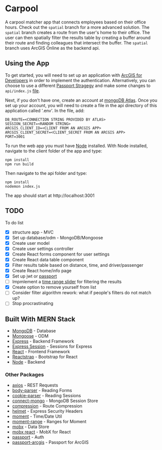 # Carpool
A carpool matcher app that connects employees based on their office hours. Check out the `spatial` branch for a more advanced solution. The `spatial` branch creates a route from the user's home to their office. The user can then spatially filter the results table by creating a buffer around their route and finding colleagues that intersect the buffer. The `spatial` branch uses ArcGIS Online as the backend api.

## Using the App
To get started, you will need to set up an application with [ArcGIS for Developers](https://developers.arcgis.com/documentation/core-concepts/security-and-authentication/accessing-arcgis-online-services/) in order to implement the authentication. Alternatively, you can choose to use a different [Passport Stragegy](https://www.passportjs.org/packages/) and make some changes to `api/index.js` [file](https://github.com/benelan/carpool/blob/master/api/index.js#L14).

Next, if you don't have one, create an account at [mongoDB Atlas](https://docs.atlas.mongodb.com/getting-started/). Once you set up your account, you will need to create a file in the api directory of this application called '.env'. In the file, add:

```
DB_ROUTE=<CONNECTION STRING PROVIDED BY ATLAS>
SESSION_SECRET=<RANDOM STRING>
ARCGIS_CLIENT_ID=<CLIENT FROM AN ARCGIS APP>
ARCGIS_CLIENT_SECRET=<CLIENT_SECRET FROM AN ARCGIS APP>
PORT=3001
```

To run the web app you must have [Node](https://nodejs.org/en/) installed. With Node installed, navigate to the client folder of the app and type:

```
npm install
npm run build
```
Then navigate to the api folder and type:
```
npm install
nodemon index.js
```
The app should start at http://localhost:3001

## TODO
To do list
- [x] structure app - MVC
- [x] Set up database/odm - MongoDB/Mongoose
- [x] Create user model
- [x] Create user settings controller
- [x] Create React forms component for user settings
- [x] Create React data table component
- [x] Filter results table based on distance, time, and driver/passenger
- [x] Create React home/info page
- [x] Set up jwt or [passport](http://www.passportjs.org/packages/passport-oauth2/)
- [ ] Impmlement a [time range slider](http://react-component.github.io/slider/examples/range.html) for filtering the results
- [x] Create option to remove yourself from list
- [ ] Consider filter algorithm rework: what if people's filters do not match up?
- [ ] Stop procrastinating

## Built With MERN Stack
* [MongoDB](https://www.mongodb.com/) - Database
* [Mongoose](https://mongoosejs.com/) - ODM
* [Express](https://expressjs.com/) - Backend Framework
* [Express Session](https://github.com/expressjs/session) - Sessions for Express
* [React](https://reactjs.org/) - Frontend Framework
* [Reactstrap](https://reactstrap.github.io/) - Bootstrap for React
* [Node](https://nodejs.org/en/) - Backend

### Other Packages
* [axios](https://github.com/axios/axios) - REST Requests
* [body-parser](https://www.npmjs.com/package/body-parser) - Reading Forms
* [cookie-parser](https://github.com/expressjs/cookie-parser) - Reading Sessions
* [connect-mongo](https://github.com/jdesboeufs/connect-mongo) - MongoDB Session Store
* [compression](https://www.npmjs.com/package/compression) - Route Compression
* [helmet](https://helmetjs.github.io/) - Express Security Headers
* [moment](https://momentjs.com/) - Time/Date Util
* [moment-range](https://github.com/rotaready/moment-range) - Ranges for Moment
* [mobx](https://mobx.js.org/) - Data Store
* [mobx react](https://github.com/mobxjs/mobx-react) - MobX for React
* [passport](http://www.passportjs.org/) - Auth
* [passport-arcgis](http://www.passportjs.org/packages/passport-arcgis/) - Passport for ArcGIS

